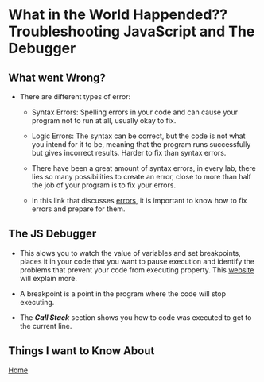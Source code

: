 # What in the World Happended?? Troubleshooting JavaScript and The Debugger

## What went Wrong?

- There are different types of error:

  - Syntax Errors: Spelling errors in your code and can cause your program not to run at all, usually okay to fix.

  - Logic Errors: The syntax can be correct, but the code is not what you intend for it to be, meaning that the program runs successfully but gives incorrect results. Harder to fix than syntax errors.

  - There have been a great amount of syntax errors, in every lab, there lies so many possibilities to create an error, close to more than half the job of your program is to fix your errors.

  - In this link that discusses [errors](https://developer.mozilla.org/en-US/docs/Learn/JavaScript/First_steps/What_went_wrong), it is important to know how to fix errors and prepare for them.

## The JS Debugger

- This alows you to watch the value of variables and set breakpoints, places it in your code that you want to pause execution and identify the problems that prevent your code from executing property. This [website](https://developer.mozilla.org/en-US/docs/Learn/Common_questions/What_are_browser_developer_tools#the_javascript_debugger) will explain more.

- A breakpoint is a point in the program where the code will stop executing.

- The ***Call Stack*** section shows you how to code was executed to get to the current line.

## Things I want to Know About

[Home](https://keelen-fisher.github.io/new-repository/)
